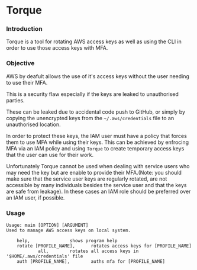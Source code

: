 # Torque
### Introduction ###
Torque is a tool for rotating AWS access keys as well as using the CLI in order to use those access keys with MFA.
### Objective ###
AWS by deafult allows the use of it's access keys without the user needing to use their MFA.

This is a security flaw especially if the keys are leaked to unauthorised parties.

These can be leaked due to accidental code push to GitHub, or simply by copying the unencrypted keys from the `~/.aws/credentials` file to an unauthorised location.

In order to protect these keys, the IAM user must have a policy that forces them to use MFA while using their keys. This can be achieved by enfrocing MFA via an IAM policy and using `Torque` to create temporary access keys that the user can use for their work.

Unfortunately Torque cannot be used when dealing with service users who may need the key but are enable to provide their MFA.(Note: you should make sure that the service user keys are regularly rotated, are not accessible by many individuals besides the service user and that the keys are safe from leakage). In these cases an IAM role should be preferred over an IAM user, if possible.
### Usage ###
```
Usage: main [OPTION] [ARGUMENT]
Used to manage AWS access keys on local system.

	help,				shows program help
	rotate [PROFILE_NAME],		rotates access keys for [PROFILE_NAME]
			all,		rotates all access keys in '$HOME/.aws/credentials' file
	auth [PROFILE_NAME],		auths mfa for [PROFILE_NAME]
```
